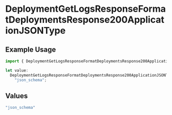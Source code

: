 # DeploymentGetLogsResponseFormatDeploymentsResponse200ApplicationJSONType

## Example Usage

```typescript
import { DeploymentGetLogsResponseFormatDeploymentsResponse200ApplicationJSONType } from "@orq-ai/node/models/operations";

let value:
  DeploymentGetLogsResponseFormatDeploymentsResponse200ApplicationJSONType =
    "json_schema";
```

## Values

```typescript
"json_schema"
```